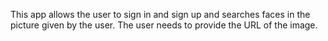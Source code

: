 This app allows the user to sign in and sign up and searches faces in the picture 
given by the user. The user needs to provide the URL of the image.
